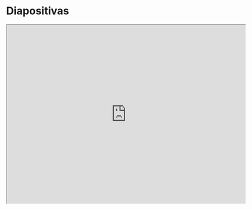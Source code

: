 # Diapositivas

<iframe src="https://drive.google.com/file/d/1KommE1Nb0oOuG0q_znPcauW_dHSIQ_rY/preview" width="640" height="480" allow="autoplay"></iframe>
